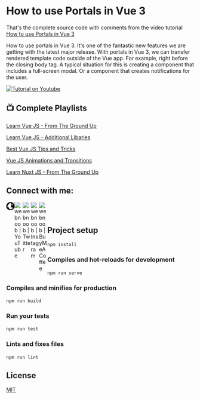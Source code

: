 # How to use Portals in Vue 3

That's the complete source code with comments from the video tutorial [How to use Portals in Vue 3](https://youtu.be/rKgW0OiyLBs)

How to use portals in Vue 3. It's one of the fantastic new features we are getting with the latest major release. With portals in Vue 3, we can transfer rendered template code outside of the Vue app. For example, right before the closing body tag. A typical situation for this is creating a component that includes a full-screen modal. Or a component that creates notifications for the user.

[![Tutorial on Youtube](http://img.youtube.com/vi/rKgW0OiyLBs/0.jpg)](https://youtu.be/rKgW0OiyLBs)

## 📺 Complete Playlists

[Learn Vue JS - From The Ground Up](https://www.youtube.com/playlist?list=PLINmvGGUwYc3fsN0ba_ZSZE0ywDeS0cd2)

[Learn Vue JS - Additional Libaries](https://www.youtube.com/playlist?list=PLINmvGGUwYc0KrI3N11BCzflF6lEXqR9M)

[Best Vue JS Tips and Tricks](https://www.youtube.com/playlist?list=PLINmvGGUwYc1GHkWFayyTLJXlnssHQEPc)

[Vue JS Animations and Transitions](https://www.youtube.com/playlist?list=PLINmvGGUwYc1qRSE4LMjReEULDE1pa-mS)

[Learn Nuxt JS - From The Ground Up](https://www.youtube.com/playlist?list=PLINmvGGUwYc11ZniENQRU7eQar6gQo04R)

## Connect with me:

[<img align="left" alt="weboob.dev" width="22px" src="https://raw.githubusercontent.com/iconic/open-iconic/master/svg/globe.svg" />][website]
[<img align="left" alt="webnoob | YouTube" width="22px" src="https://cdn.jsdelivr.net/npm/simple-icons@v3/icons/youtube.svg" />][youtube]
[<img align="left" alt="webnoob | Twitter" width="22px" src="https://cdn.jsdelivr.net/npm/simple-icons@v3/icons/twitter.svg" />][twitter]
[<img align="left" alt="webnoob | Instagram" width="22px" src="https://cdn.jsdelivr.net/npm/simple-icons@v3/icons/instagram.svg" />][instagram]
[<img align="left" alt="webnoob | BuyMeACoffee" width="22px" src="https://cdn.jsdelivr.net/npm/simple-icons@3.3.0/icons/buymeacoffee.svg" />][buymeacoffee]

<br>
<br>

## Project setup
```
npm install
```

### Compiles and hot-reloads for development
```
npm run serve
```

### Compiles and minifies for production
```
npm run build
```

### Run your tests
```
npm run test
```

### Lints and fixes files
```
npm run lint
```

## License

[MIT](LICENSE)


[website]: https://webnoob.dev
[twitter]: https://twitter.com/webnoobcodes
[youtube]: https://youtube.com/webnoob
[instagram]: https://instagram.com/webnoobcodes
[buymeacoffee]: https://www.buymeacoffee.com/webnoob
